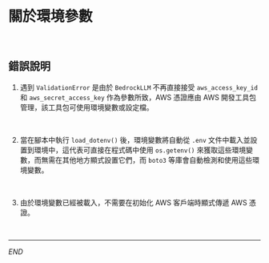 # 關於環境參數

<br>

## 錯誤說明

1. 遇到 `ValidationError` 是由於 `BedrockLLM` 不再直接接受 `aws_access_key_id` 和 `aws_secret_access_key` 作為參數所致，AWS 憑證應由 AWS 開發工具包管理，該工具包可使用環境變數或設定檔。

<br>

2. 當在腳本中執行 `load_dotenv()` 後，環境變數將自動從 `.env` 文件中載入並設置到環境中，這代表可直接在程式碼中使用 `os.getenv()` 來獲取這些環境變數，而無需在其他地方顯式設置它們，而 `boto3` 等庫會自動檢測和使用這些環境變數。

<br>

3. 由於環境變數已經被載入，不需要在初始化 AWS 客戶端時顯式傳遞 AWS 憑證。

<br>

___

_END_